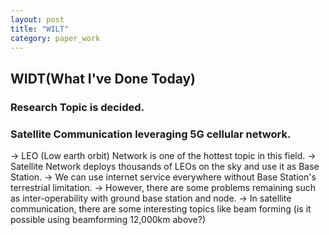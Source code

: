 ```yaml
---
layout: post
title: "WILT"
category: paper_work
---
```


## WIDT(What I've Done Today)

### Research Topic is decided.

### Satellite Communication leveraging 5G cellular network.
 -> LEO (Low earth orbit) Network is one of the hottest topic in this field.
 -> Satellite Network deploys thousands of LEOs on the sky and use it as Base Station.
 -> We can use internet service everywhere without Base Station's terrestrial limitation.
 -> However, there are some problems remaining such as inter-operability with ground base station and node.
 -> In satellite communication, there are some interesting topics like beam forming (is it possible using beamforming 12,000km above?)
